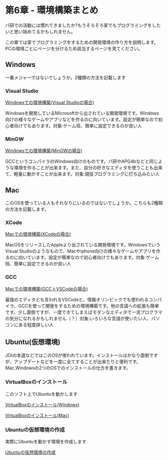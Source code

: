 # 第6章 - 環境構築まとめ

パ研での活動には慣れてきましたか?もうそろそろ家でもプログラミングをしたいと思い始めてるかもしれません。

この章では家でプログラミングをするための開発環境の作り方を説明します。
PCの環境ごとにページを分けるため該当するページを見てください。

## Windows
一番メジャーではないでしょうか。2種類の方法を記載します

### Visual Studio
[Windowsでの環境構築(Visual Studioの場合)](./windows-visualstudio)

Windowsを開発しているMicrosoftから出されている開発環境です。Windows向けの様々なゲームやアプリなどを作るのに向いています。設定が簡単なので初心者向けでもあります。対象:ゲーム班、簡単に設定できるのが良い人

### MinGW
[Windowsでの環境構築(MinGWの場合)](./windows-mingw)

GCCというコンパイラのWindows向けのものです。パ研やAPG4bなどと同じような環境を作ることが出来ます。また、自分の好きなエディタを使うことも出来て、軽量に動かすことが出来ます。対象:競技プログラミングに打ち込みたい人

## Mac
このOSを使っている人もそれなりにいるのではないでしょうか。こちらも2種類の方法を記載します。

### XCode
[Macでの環境構築(XCodeの場合)](./mac-xcode)

MacOSをリリースしたAppleより出されている開発環境です。WindowsでいうVisual Studioのようなもので、Macやiphone向けの様々なゲームやアプリを作るのに向いています。設定が簡単なので初心者向けでもあります。対象:ゲーム班、簡単に設定できるのが良い人

### GCC
[Macでの環境構築(GCC＋VSCodeの場合)](./mac-gcc)

最強のエディタとも言われるVSCodeと、情報オリンピックでも使われるコンパイラ、GCCを使って開発をするための環境構築です。他の言語への拡張も簡単です。少し面倒ですが、一度できてしまえばモダンなエディタで一流プログラマの気分になれるかもしれません（？）対象:いろいろな言語が使いたい人、パソコンにある程度詳しい人

## Ubuntu(仮想環境)
JOIの本選などではこのOSが使われています。インストールはかなり面倒ですが、アップデートなどを一度に全てすることが出来たりと便利です。Mac,Windowsの2つのOSでのインストールの仕方を書きます。

### VirtualBoxのインストール
このソフト上でUbuntuを動かします

[VirtualBoxのインストール(Windows)](./virtualbox-windows)

[VirtualBoxのインストール(Mac)](./virtualbox-mac)

### Ubuntuの仮想環境の作成
実際にUbuntuを動かす環境を作成します

[Ubuntuの仮想環境の作成](./ubuntu-virtualmachine)
